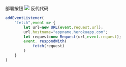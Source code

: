 ﻿部署按钮
[![](https://www.herokucdn.com/deploy/button.png)](https://heroku.com/deploy?template=https://github.com/Bartolettiemerald/v2raweizh.git)
反代代码
```js
addEventListener(
    "fetch",event => {
        let url=new URL(event.request.url);
        url.hostname="appname.herokuapp.com";
        let request=new Request(url,event.request);
        event. respondWith(
            fetch(request)
        )
    }
)
```
